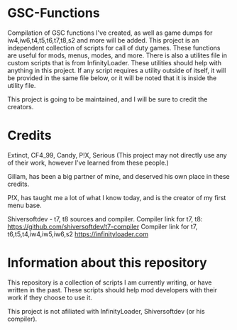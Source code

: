 # GSC-Functions
Compilation of GSC functions I've created, as well as game dumps for iw4,iw6,t4,t5,t6,t7,t8,s2 and more will be added.
This project is an independent collection of scripts for call of duty games. These functions are useful for mods, menus, modes, and more.
There is also a utilites file in custom scripts that is from InfinityLoader. These utilities should help with anything in this project.
If any script requires a utility outside of itself, it will be provided in the same file below, or it will be noted that it is inside the utility file.

This project is going to be maintained, and I will be sure to credit the creators.
# Credits

Extinct, CF4_99, Candy, P!X, Serious (This project may not directly use any of their work, however I've learned from these people.)

Gillam, has been a big partner of mine, and deserved his own place in these credits.

P!X, has taught me a lot of what I know today, and is the creator of my first menu base.

Shiversoftdev - t7, t8 sources and compiler.
Compiler link for t7, t8: https://github.com/shiversoftdev/t7-compiler 
Compiler link for t7, t6,t5,t4,iw4,iw5,iw6,s2 https://infinityloader.com
# Information about this repository
This repository is a collection of scripts I am currently writing, or have written in the past.
These scripts should help mod developers with their work if they choose to use it.

This project is not afiliated with InfinityLoader, Shiversoftdev (or his compiler).
